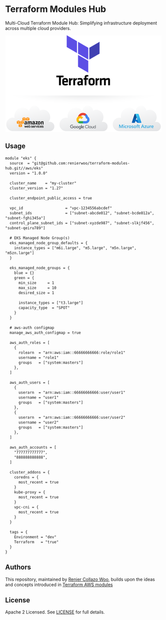 # Terraform Modules Hub
Multi-Cloud Terraform Module Hub: Simplifying infrastructure deployment across multiple cloud providers.

<p align="center">
  <img src="./logo-light.png" alt="Terraform Modules Hub" id="logo" />
</p>

<script>
  // Check user's color preference.
  const prefersDarkMode = window.matchMedia && window.matchMedia('(prefers-color-scheme: dark)').matches;

  // Select the logo element.
  const logoElement = document.getElementById('logo');

  // Set the source of the logo based on the color preference.
  logoElement.src = prefersDarkMode ? 'logo-dark.jpg' : 'logo-light.png';
</script>

## Usage

```hcl
module "eks" {
  source  = "git@github.com:renierwoo/terraform-modules-hub.git//aws/eks"
  version = "1.0.0"

  cluster_name    = "my-cluster"
  cluster_version = "1.27"

  cluster_endpoint_public_access = true

  vpc_id                   = "vpc-1234556abcdef"
  subnet_ids               = ["subnet-abcde012", "subnet-bcde012a", "subnet-fghi345a"]
  control_plane_subnet_ids = ["subnet-xyzde987", "subnet-slkjf456", "subnet-qeiru789"]

  # EKS Managed Node Group(s)
  eks_managed_node_group_defaults = {
    instance_types = ["m6i.large", "m5.large", "m5n.large", "m5zn.large"]
  }

  eks_managed_node_groups = {
    blue = {}
    green = {
      min_size     = 1
      max_size     = 10
      desired_size = 1

      instance_types = ["t3.large"]
      capacity_type  = "SPOT"
    }
  }

  # aws-auth configmap
  manage_aws_auth_configmap = true

  aws_auth_roles = [
    {
      rolearn  = "arn:aws:iam::66666666666:role/role1"
      username = "role1"
      groups   = ["system:masters"]
    },
  ]

  aws_auth_users = [
    {
      userarn  = "arn:aws:iam::66666666666:user/user1"
      username = "user1"
      groups   = ["system:masters"]
    },
    {
      userarn  = "arn:aws:iam::66666666666:user/user2"
      username = "user2"
      groups   = ["system:masters"]
    },
  ]

  aws_auth_accounts = [
    "777777777777",
    "888888888888",
  ]

  cluster_addons = {
    coredns = {
      most_recent = true
    }
    kube-proxy = {
      most_recent = true
    }
    vpc-cni = {
      most_recent = true
    }
  }

  tags = {
    Environment = "dev"
    Terraform   = "true"
  }
}
```

## Authors
This repository, maintained by [Renier Collazo Woo](https://github.com/renierwoo), builds upon the ideas and concepts introduced in [Terraform AWS modules](https://github.com/terraform-aws-modules)

## License
Apache 2 Licensed. See [LICENSE](./LICENSE) for full details.
